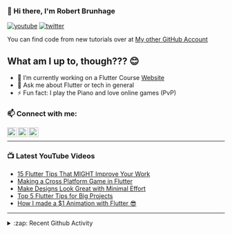 ### 👋 Hi there, I'm Robert Brunhage

[![youtube](https://img.shields.io/static/v1?label=@RobertBrunhage&message=Subscribe&logo=YouTube&color=FF0000&style=for-the-badge)](http://bit.ly/2SUyRhx)
[![twitter](https://img.shields.io/twitter/follow/robertbrunhage?color=%231DA1F2&logo=twitter&style=for-the-badge)](https://twitter.com/intent/follow?original_referer=https%3A%2F%2Fgithub.com%2Frobertbrunhage&screen_name=robertbrunhage)

You can find code from new tutorials over at [My other GitHub Account](https://github.com/Robert-Brunhage-Organization)

## What am I up to, though??? 😊
- 🔭 I’m currently working on a Flutter Course [Website](https://robertbrunhage.com)
- 💬 Ask me about Flutter or tech in general
- ⚡ Fun fact: I play the Piano and love online games (PvP)

### 📫 Connect with me:

[<img align="left" alt="RobertBrunhage | YouTube" width="22px" src="https://cdn.jsdelivr.net/npm/simple-icons@v3/icons/youtube.svg" />][youtube]
[<img align="left" alt="RobertBrunhage | Twitter" width="22px" src="https://cdn.jsdelivr.net/npm/simple-icons@v3/icons/twitter.svg" />][twitter]
[<img align="left" alt="RobertBrunhageDev | Instagram" width="22px" src="https://cdn.jsdelivr.net/npm/simple-icons@v3/icons/instagram.svg" />][instagram]

<br />

---

### 📺 Latest YouTube Videos
<!-- YOUTUBE:START -->
- [15 Flutter Tips That MIGHT Improve Your Work](https://www.youtube.com/watch?v=Y8KIp5_zeiM)
- [Making a Cross Platform Game in Flutter](https://www.youtube.com/watch?v=AfDYTOK_tfM)
- [Make Designs Look Great with Minimal Effort](https://www.youtube.com/watch?v=Tz7Vn7RsROQ)
- [Top 5 Flutter Tips for Big Projects](https://www.youtube.com/watch?v=QETClbz1sz8)
- [How I made a $1 Animation with Flutter 😎](https://www.youtube.com/watch?v=Uvu5F1auSAQ)
<!-- YOUTUBE:END -->

---

<details>
  <summary>:zap: Recent Github Activity</summary>
  
<!--START_SECTION:activity-->
1. 🗣 Commented on [#744](https://github.com/rrousselGit/river_pod/issues/744) in [rrousselGit/river_pod](https://github.com/rrousselGit/river_pod)
2. 🗣 Commented on [#74](https://github.com/RobertBrunhage/website/issues/74) in [RobertBrunhage/website](https://github.com/RobertBrunhage/website)
3. 🎉 Merged PR [#75](https://github.com/RobertBrunhage/website/pull/75) in [RobertBrunhage/website](https://github.com/RobertBrunhage/website)
4. 🎉 Merged PR [#73](https://github.com/RobertBrunhage/website/pull/73) in [RobertBrunhage/website](https://github.com/RobertBrunhage/website)
5. ❗️ Closed issue [#2](https://github.com/RobertBrunhage/flutter_firebase_auth_tutorial/issues/2) in [RobertBrunhage/flutter_firebase_auth_tutorial](https://github.com/RobertBrunhage/flutter_firebase_auth_tutorial)
<!--END_SECTION:activity-->

</details>

[twitter]: https://twitter.com/robertbrunhage
[youtube]: https://youtube.com/c/robertbrunhage
[instagram]: https://instagram.com/robertbrunhagedev
